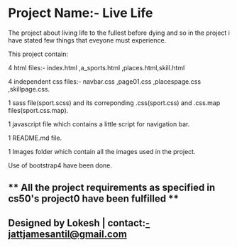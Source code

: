 
# Project Name:- Live Life 

The project about living life to the fullest before dying and so in the project i have stated few things that eveyone must experience. 


This project contain:

4 html files:- index.html ,a_sports.html ,places.html,skill.html

4 independent css files:- navbar.css ,page01.css ,placespage.css ,skillpage.css.

1 sass file(sport.scss) and its correponding .css(sport.css) and .css.map files(sport.css.map).

1 javascript file which contains a little script for navigation bar.

1 README.md file.

1 Images folder which contain all the images used in the project.

Use of bootstrap4 have been done.

** All the project requirements as specified in cs50's project0 have been fulfilled **
---
## Designed by Lokesh | contact:-jattjamesantil@gmail.com
